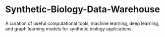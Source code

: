 # Synthetic-Biology-Data-Warehouse
A curation of useful computational tools, machine learning, deep learning, and graph learning models for synthetic biology applications.
